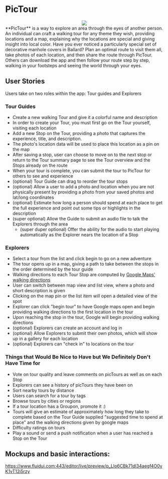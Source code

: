 # PicTour
<div style="text-align:center">
<img src="https://cloud.githubusercontent.com/assets/161639/11292052/39abf3d6-8efd-11e5-8f4e-747fe6c153f0.png">
</div>
**PicTour** is a way to explore an area through the eyes of another person. An individual can craft a walking tour for any theme they wish, providing locations and a map, explaining why the locations are special and giving insight into local color. Have you ever noticed a particularly special set of decorative manhole covers in Ballard? Plan an optimal route to visit them all, take photos of each location, and then share the route through PicTour. Others can download the app and then follow your route step by step, walking in your footsteps and seeing the world through your eyes.

## User Stories

Users take on two roles within the app: Tour guides and Explorers

### Tour Guides
* Create a new walking Tour and give it a colorful name and description
* In order to create your Tour, you must first go on the Tour yourself, visiting each location
* Add a new Stop on the Tour, providing a photo that captures the experience, title, and description.
* The photo's location data will be used to place this location as a pin on the map
* After saving a stop, user can choose to move on to the next stop or return to the Tour summary page to see the Tour overview and the Stops already on the route
* When your tour is complete, you can submit the tour to PicTour for others to see and experience
* (optional) Tour Guide can drag to reorder the tour stops
* (optional) Allow a user to add a photo and location when you are not physically present by providing a photo from your saved photos and lat/long coordinates
* (optional) Estimate how long a person should spend at each place to get the full experience and point out some tips or highlights in the description
* (super optional) Allow the Guide to submit an audio file to talk the Explorers through the area
  * (super duper optional) Offer the ability for the audio to start playing automatically as the Explorer nears the location of a Stop

### Explorers
* Select a tour from the list and click begin to go on a new adventure
* The tour opens up in a map, giving a path to take between the stops in the order determined by the tour guide
* Walking directions to each Tour Stop are computed by [Google Maps' walking directions](https://developers.google.com/maps/documentation/directions/?hl=en)
* User can switch between map view and list view, where a photo and short description is given
* Clicking on the map pin or the list item will open a detailed view of the spot
* Explorer can click "begin tour" to have Google maps open and begin providing walking directions to the first location in the tour
* Upon reaching the stop in the tour, Google will begin providing walking directions 
* (optional) Explorers can create an account and log in
* (optional) Allow Explorers to submit their own photos, which will show up in a gallery for each location
* (optional) Explorers can "check in" to locations on the tour

### Things that Would Be Nice to Have but We Definitely Don't Have Time for
* Vote on tour quality and leave comments on picTours as well as on each Stop
* Explorers can see a history of picTours they have been on
* Sort nearby tours by distance
* Users can search for a tour by tags
* Browse tours by cities or regions
* If a tour location has a Groupon, promote it :)
* Tours will give an estimate of approximately how long they take to complete based on the Tour Guide supplied "suggested time to spend at place" and the walking directions given by google maps
* Difficulty ratings on tours
* Play a sound or send a push notification when a user has reached a Stop on the Tour

## Mockups and basic interactions:
https://www.fluidui.com:443/editor/live/preview/p_Llo6CBk71dl34aegf4O0yK1vT12i5rzy
